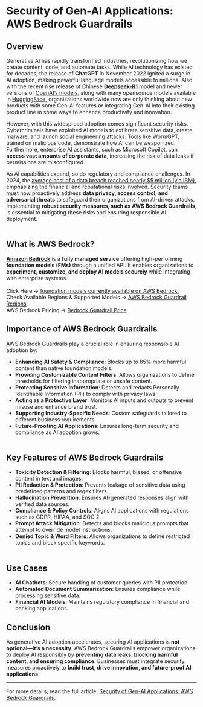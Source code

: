# Security of Gen-AI Applications: AWS Bedrock Guardrails

## Overview
Generative AI has rapidly transformed industries, revolutionizing how we create content, code, and automate tasks. While AI technology has existed for decades, the release of **ChatGPT** in November 2022 ignited a surge in AI adoption, making powerful language models accessible to millions. Also with the recent rise release of Chinese **[Deepseek-R1](https://api-docs.deepseek.com/news/news250120)** model and newer versions of [OpenAI’s models](https://platform.openai.com/docs/models), along with many opensource models available in [HuggingFace](https://huggingface.co/), organizations worldwide now are only thinking about new products with some Gen-AI features or integrating Gen-AI into their existing product line in some ways to enhance productivity and innovation. <br/>

However, with this widespread adoption comes significant security risks. Cybercriminals have exploited AI models to exfiltrate sensitive data, create malware, and launch social engineering attacks. Tools like [WormGPT](https://ieeexplore.ieee.org/document/10453752), trained on malicious code, demonstrate how AI can be weaponized. Furthermore, enterprise AI assistants, such as Microsoft Copilot, can **access vast amounts of corporate data**, increasing the risk of data leaks if permissions are misconfigured. <br/>

As AI capabilities expand, so do regulatory and compliance challenges. In 2024, the [average cost of a data breach reached nearly $5 million (via IBM)](https://www.ibm.com/reports/data-breach), emphasizing the financial and reputational risks involved. Security teams must now proactively address **data privacy, access control, and adversarial threats** to safeguard their organizations from AI-driven attacks. Implementing **robust security measures, such as AWS Bedrock Guardrails**, is essential to mitigating these risks and ensuring responsible AI deployment. <br/><br/>

## What is AWS Bedrock?
**[Amazon Bedrock](https://docs.aws.amazon.com/bedrock/latest/userguide/what-is-bedrock.html)** is a **fully managed service** offering high-performing **foundation models (FMs)** through a unified API. It enables organizations to **experiment, customize, and deploy AI models securely** while integrating with enterprise systems. <br/><br/>
Click Here → [foundation models currently available on AWS Bedrock.](https://docs.aws.amazon.com/bedrock/latest/userguide/models-supported.html) <br>
Check Available Regions & Supported Models → [AWS Bedrock Guardrail Regions](https://docs.aws.amazon.com/bedrock/latest/userguide/guardrails-supported.html) <br>
AWS Bedrock Pricing → [Bedrock Guardrail Price](https://aws.amazon.com/bedrock/pricing/) <br>



## Importance of AWS Bedrock Guardrails
AWS Bedrock Guardrails play a crucial role in ensuring responsible AI adoption by:
- **Enhancing AI Safety & Compliance**: Blocks up to 85% more harmful content than native foundation models.
- **Providing Customizable Content Filters**: Allows organizations to define thresholds for filtering inappropriate or unsafe content.
- **Protecting Sensitive Information**: Detects and redacts Personally Identifiable Information (PII) to comply with privacy laws.
- **Acting as a Protective Layer**: Monitors AI inputs and outputs to prevent misuse and enhance brand trust.
- **Supporting Industry-Specific Needs**: Custom safeguards tailored to different business requirements.
- **Future-Proofing AI Applications**: Ensures long-term security and compliance as AI adoption grows. <br/><br/>

## Key Features of AWS Bedrock Guardrails
- **Toxicity Detection & Filtering**: Blocks harmful, biased, or offensive content in text and images.
- **PII Redaction & Protection**: Prevents leakage of sensitive data using predefined patterns and regex filters.
- **Hallucination Prevention**: Ensures AI-generated responses align with verified data sources.
- **Compliance & Policy Controls**: Aligns AI applications with regulations such as GDPR, HIPAA, and SOC 2.
- **Prompt Attack Mitigation**: Detects and blocks malicious prompts that attempt to override model instructions.
- **Denied Topic & Word Filters**: Allows organizations to define restricted topics and block specific keywords. <br/><br/>

## Use Cases
- **AI Chatbots**: Secure handling of customer queries with PII protection.
- **Automated Document Summarization**: Ensures compliance while processing sensitive data.
- **Financial AI Models**: Maintains regulatory compliance in financial and banking applications.

## Conclusion
As generative AI adoption accelerates, securing AI applications is **not optional—it’s a necessity**. AWS Bedrock Guardrails empower organizations to deploy AI responsibly by **preventing data leaks, blocking harmful content, and ensuring compliance**. Businesses must integrate security measures proactively to **build trust, drive innovation, and future-proof AI applications**.

---

For more details, read the full article: [Security of Gen-AI Applications: AWS Bedrock Guardrails](https://medium.com/@mayurakshasikdar/security-of-gen-ai-applications-aws-bedrock-guardrails-05128457ef9e).

